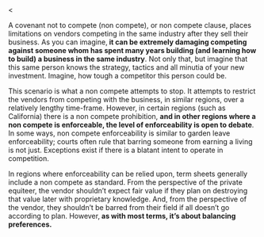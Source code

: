 <<p>A covenant not to compete (non compete), or non compete clause, places limitations on vendors competing in the same industry after they sell their business. As you can imagine,<strong> it can be extremely damaging competing against someone whom has spent many years building (and learning how to build) a business in the same industry</strong>. Not only that, but imagine that this same person knows the strategy, tactics and all minutia of your new investment. Imagine, how tough a competitor this person could be.</p><p>This scenario is what a non compete attempts to stop. It attempts to restrict the vendors from competing with the business, in similar regions, over a relatively lengthy time-frame. However, in certain regions (such as California) there is a non compete prohibition, <strong>and in other regions where a non compete is enforceable, the level of enforceability is open to debate</strong>. In some ways, non compete enforceability is similar to garden leave enforceability; courts often rule that barring someone from earning a living is not just. Exceptions exist if there is a blatant intent to operate in competition.</p><p>In regions where enforceability can be relied upon, term sheets generally include a non compete as standard. From the perspective of the private equiteer, the vendor shouldn&#8217;t expect fair value if they plan on destroying that value later with proprietary knowledge. And, from the perspective of the vendor, they shouldn&#8217;t be barred from their field if all doesn&#8217;t go according to plan. However,<strong> as with most terms, it&#8217;s about balancing preferences.</strong></p>

